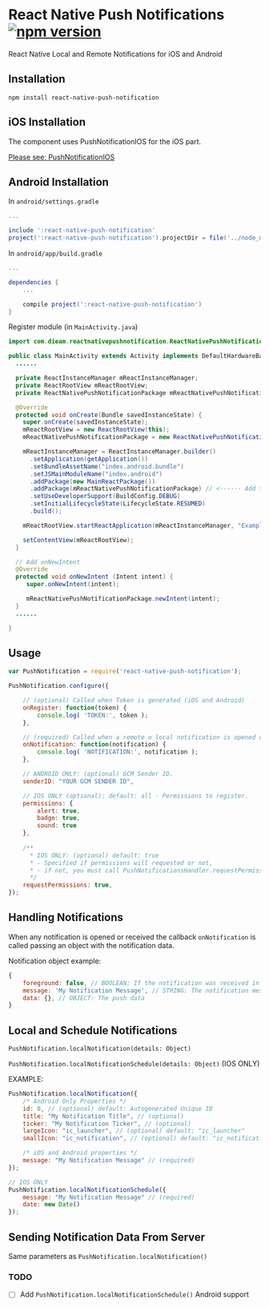 # React Native Push Notifications [![npm version](https://badge.fury.io/js/react-native-push-notification.svg)](http://badge.fury.io/js/react-native-push-notification)

React Native Local and Remote Notifications for iOS and Android

## Installation
`npm install react-native-push-notification`

## iOS Installation
The component uses PushNotificationIOS for the iOS part.

[Please see: PushNotificationIOS](https://facebook.github.io/react-native/docs/pushnotificationios.html#content)

## Android Installation
In `android/settings.gradle`

```gradle
...

include ':react-native-push-notification'
project(':react-native-push-notification').projectDir = file('../node_modules/react-native-push-notification/RNPushNotificationAndroid')
```

In `android/app/build.gradle`

```gradle
...

dependencies {
    ...

    compile project(':react-native-push-notification')
}
```

Register module (in `MainActivity.java`)

```java
import com.dieam.reactnativepushnotification.ReactNativePushNotificationPackage;  // <--- Import

public class MainActivity extends Activity implements DefaultHardwareBackBtnHandler {
  ......

  private ReactInstanceManager mReactInstanceManager;
  private ReactRootView mReactRootView;
  private ReactNativePushNotificationPackage mReactNativePushNotificationPackage; // <------ Add Package Variable

  @Override
  protected void onCreate(Bundle savedInstanceState) {
    super.onCreate(savedInstanceState);
    mReactRootView = new ReactRootView(this);
    mReactNativePushNotificationPackage = new ReactNativePushNotificationPackage(this); // <------ Initialize the Package

    mReactInstanceManager = ReactInstanceManager.builder()
      .setApplication(getApplication())
      .setBundleAssetName("index.android.bundle")
      .setJSMainModuleName("index.android")
      .addPackage(new MainReactPackage())
      .addPackage(mReactNativePushNotificationPackage) // <------ Add the Package
      .setUseDeveloperSupport(BuildConfig.DEBUG)
      .setInitialLifecycleState(LifecycleState.RESUMED)
      .build();

    mReactRootView.startReactApplication(mReactInstanceManager, "ExampleApp", null);

    setContentView(mReactRootView);
  }

  // Add onNewIntent
  @Override
  protected void onNewIntent (Intent intent) {
     super.onNewIntent(intent);

     mReactNativePushNotificationPackage.newIntent(intent);
  }
  ......

}
```

## Usage
```javascript
var PushNotification = require('react-native-push-notification');

PushNotification.configure({

    // (optional) Called when Token is generated (iOS and Android)
    onRegister: function(token) {
        console.log( 'TOKEN:', token );
    },

    // (required) Called when a remote o local notification is opened or received
    onNotification: function(notification) {
        console.log( 'NOTIFICATION:', notification );
    },

    // ANDROID ONLY: (optional) GCM Sender ID.
    senderID: "YOUR GCM SENDER ID",

    // IOS ONLY (optional): default: all - Permissions to register.
    permissions: {
        alert: true,
        badge: true,
        sound: true
    },
    
    /**
      * IOS ONLY: (optional) default: true
      * - Specified if permissions will requested or not,
      * - if not, you must call PushNotificationsHandler.requestPermissions() later
      */
    requestPermissions: true,
});
```

## Handling Notifications
When any notification is opened or received the callback `onNotification` is called passing an object with the notification data.

Notification object example:
```javascript
{
    foreground: false, // BOOLEAN: If the notification was received in foreground or not
    message: 'My Notification Message', // STRING: The notification message
    data: {}, // OBJECT: The push data
}
```

## Local and Schedule Notifications
`PushNotification.localNotification(details: Object)`

`PushNotification.localNotificationSchedule(details: Object)` (IOS ONLY)

EXAMPLE:
```javascript
PushNotification.localNotification({
    /* Android Only Properties */
    id: 0, // (optional) default: Autogenerated Unique ID
    title: "My Notification Title", // (optional)
    ticker: "My Notification Ticker", // (optional)
    largeIcon: "ic_launcher", // (optional) default: "ic_launcher"
    smallIcon: "ic_notification", // (optional) default: "ic_notification" with fallback for "ic_launcher"

    /* iOS and Android properties */
    message: "My Notification Message" // (required)
});

// IOS ONLY
PushNotification.localNotificationSchedule({
	message: "My Notification Message" // (required)
	date: new Date()
});
```

## Sending Notification Data From Server
Same parameters as `PushNotification.localNotification()`

### TODO
- [ ] Add `PushNotification.localNotificationSchedule()` Android support

